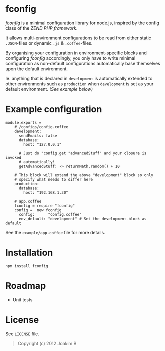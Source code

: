 fconfig
============
*fconfig* is a minimal configuration library for node.js, inspired by
the config class of the *ZEND PHP framework*.

It allows multi-environment configurations to be read from either static
`.JSON`-files or dynamic `.js` & `.coffee`-files.

By organising your configuration in environment-specific blocks and configuring
*fconfig* accordingly, you only have to write minimal configuration as non-default
configurations automatically base themselves upon the default environment.

Ie. anything that is declared in `development` is automatically extended to other
environments such as `production` when `development` is set as your default environment.
*(See example below)*


Example configuration
============

	module.exports = 
		# /configs/config.coffee
		development: 
		  sendEmails: false
		  database:
		    host: "127.0.0.1"

		  # Just do "config.get "advancedStuff" and your closure is invoked
		  # automatically!
		  getAdvancedStuff: -> returnMath.random() + 10
			
		# This block will extend the above "development" block so only
		# specify what needs to differ here
		production:
		  database:
		    host: "192.168.1.30"

		# app.coffee
		fconfig = require "fconfig"
		config =  new fconfig
		  config:      "config.coffee"
		  env_default: "development" # Set the development-block as default


See the `example/app.coffee` file for more details.


Installation
============
	
	npm install fconfig


Roadmap
============
* Unit tests


License
============
See `LICENSE` file.

> Copyright (c) 2012 Joakim B

